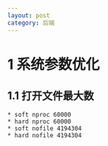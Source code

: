 ```yaml
---
layout: post
category: 后端
---
```


# 1 系统参数优化
## 1.1 打开文件最大数

```
* soft nproc 60000
* hard nproc 60000
* soft nofile 4194304
* hard nofile 4194304
```

